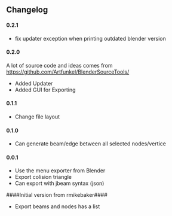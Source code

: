 Changelog
-------------------

#### 0.2.1 ####
- fix updater exception when printing outdated blender version

#### 0.2.0 ####
A lot of source code and ideas comes from https://github.com/Artfunkel/BlenderSourceTools/
 - Added Updater
 - Added GUI for Exporting

#### 0.1.1 ####
- Change file layout

#### 0.1.0 ####
- Can generate beam/edge between all selected nodes/vertice

#### 0.0.1 ####
- Use the menu exporter from Blender
- Export colision triangle
- Can export with jbeam syntax (json)

####Initial version from rmikebaker####
- Export beams and nodes has a list
